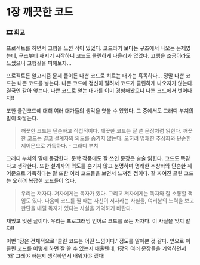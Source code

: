 # 1장 깨끗한 코드

### 🎞 회고

프로젝트를 하면서 고행을 느낀 적이 있었다. 코드라기 보다는 구조에서 나오는 문제였는데, 구조부터 깨지기 시작하니 코드도 클린하게 나올리가 없었다. 고행을 조금이라도 느꼈으니 고행길을 피해보자...


프로젝트든 알고리즘 문제 풀이든 나쁜 코드로 치르는 대가는 혹독하다... 정말 나쁜 코드는 나쁜 코드를 낳는다. 나쁜 코드에 정신이 팔려서 코드가 클린하게 나오지가 않는다. 결국엔 갈아 엎는다. 나쁜 코드로 얻는 대가를 이미 경험해봤으니 나쁜 코드에서 벗어나자!!


또한 클린코드에 대해 여러 대가들의 생각을 엿볼 수 있었다. 그 중에서도 그래디 부치의 말이 와닿는다.
> 깨끗한 코드는 단순하고 직접적이다. 깨끗한 코드는 잘 쓴 문장처럼 읽힌다. 깨끗한 코드는 결코 설계자의 의도를 숨기지 않는다. 오히려 명쾌한 추상화와 단순한 제어문으로 가득하다. - 그래디 부치

그래디 부치의 말에 동감한다. 문학 작품에도 잘 쓰인 문장은 술술 읽힌다. 코드도 똑같다고 생각한다. 또한 설계자의 의도를 숨기지 않고 분명하며 명쾌한 추상화와 단순한 제어문으로 가득하다는 말 또한 여러 코드들을 보면서 느껴진 점이다. 잘 짜여진 클린 코드는 오히려 복잡한 코드들이 없다.


> 우리는 저자다. 저자에게는 독자가 있다. 그리고 저자에게는 독자와 잘 소통할 책임도 있다. 다음에 코드를 짤 때는 자신이 저자라는 사실을, 여러분의 노력을 보고 판단을 내릴 독자가 있다는 사실을 기억하기 바란다.

재밌고 멋진 글이다. 우리는 프로그래밍 언어로 코드를 쓰는 저자다. 이 사실을 잊지 말자!!


이번 1장은 전체적으로 '클린 코드는 어떤 느낌이다.' 정도를 알아본 것 같다. 앞으로 이 클린 코드를 어떻게 하면 잘 쓸 수 있는지 배울텐데, 1장의 여러 문장들을 기억하면서 '왜' 그래야 하는지 생각하면서 배워가야 겠다!